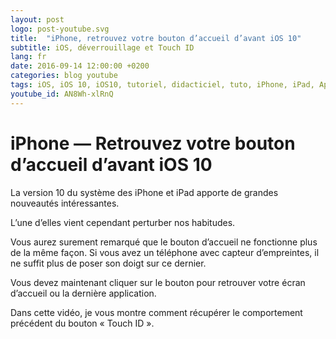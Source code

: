 ```yaml
---
layout: post
logo: post-youtube.svg
title:  "iPhone, retrouvez votre bouton d’accueil d’avant iOS 10"
subtitle: iOS, déverrouillage et Touch ID
lang: fr
date: 2016-09-14 12:00:00 +0200
categories: blog youtube
tags: iOS, iOS 10, iOS10, tutoriel, didacticiel, tuto, iPhone, iPad, Apple, accueil, bouton, déverrouillage, touch-id, touchid, touch id
youtube_id: AN8Wh-xlRnQ
---
```


# iPhone — Retrouvez votre bouton d’accueil d’avant iOS 10

La version 10 du système des iPhone et iPad apporte de 
grandes nouveautés intéressantes.

L’une d’elles vient cependant perturber nos habitudes.

Vous aurez surement remarqué que le bouton d’accueil ne fonctionne 
plus de la même façon. Si vous avez un téléphone avec capteur d’empreintes, 
il ne suffit plus de poser son doigt sur ce dernier.

Vous devez maintenant cliquer sur le bouton pour retrouver votre écran 
d’accueil ou la dernière application.

Dans cette vidéo, je vous montre comment récupérer le comportement 
précédent du bouton «&nbsp;Touch ID&nbsp;».

